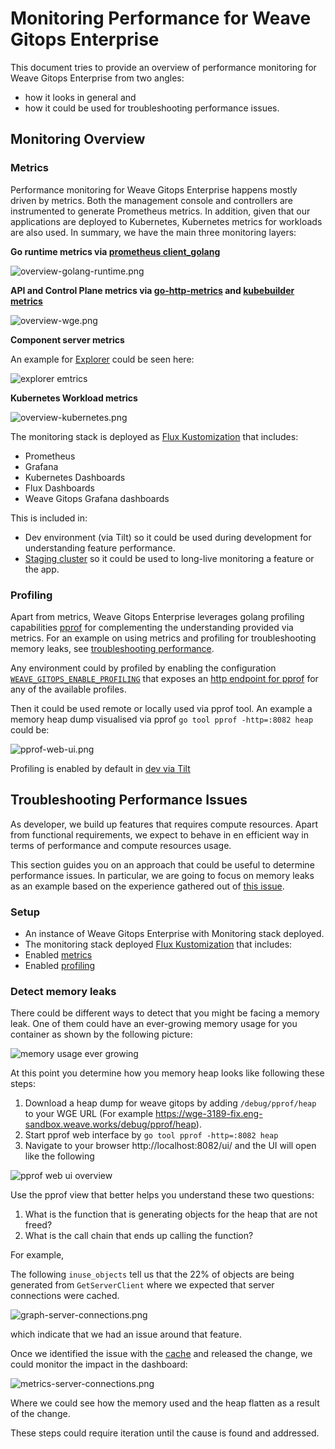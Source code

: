 # Monitoring Performance for Weave Gitops Enterprise

This document tries to provide an overview of performance monitoring for Weave Gitops Enterprise from two angles:
- how it looks in general and 
- how it could be used for troubleshooting performance issues.

## Monitoring Overview

### Metrics

Performance monitoring for Weave Gitops Enterprise happens mostly driven by metrics. Both the management console and controllers
are instrumented to generate Prometheus metrics. In addition, given that our applications are deployed to Kubernetes, 
Kubernetes metrics for workloads are also used. In summary, we have the main three monitoring layers:

 **Go runtime metrics via [prometheus client_golang](https://github.com/prometheus/client_golang/blob/1bae6c1e6314f6a20be183a7277059630780232a/prometheus/collectors/go_collector_latest.go)**

![overview-golang-runtime.png](monitoring/imgs/overview-golang-runtime.png)

 **API and Control Plane metrics via [go-http-metrics](https://github.com/slok/go-http-metrics) and [kubebuilder metrics](https://book.kubebuilder.io/reference/metrics-reference)**

![overview-wge.png](monitoring/imgs/overview-wge.png)

 **Component server metrics**  
 
An example for [Explorer](https://github.com/weaveworks/weave-gitops-enterprise/blob/b643619464104e59a17e77a697cd7c290f96889a/pkg/query/collector/metrics/recorder.go) could be 
seen here:

![explorer emtrics](monitoring/imgs/explorer-query-metrics-87ba3ddbfb12169b31b27e4f9ea8c722.png)

 **Kubernetes Workload metrics**

![overview-kubernetes.png](monitoring/imgs/overview-kubernetes.png)

The monitoring stack is deployed as [Flux Kustomization](https://github.com/weaveworks/weave-gitops-quickstart/tree/add-monitoring) that includes:

- Prometheus 
- Grafana
- Kubernetes Dashboards
- Flux Dashboards 
- Weave Gitops Grafana dashboards

This is included in:

- Dev environment (via Tilt) so it could be used during development for understanding feature performance.
- [Staging cluster](https://github.com/weaveworks/weave-gitops-clusters/tree/main/k8s/clusters/internal-dev-gke/monitoring) so it could be used to long-live monitoring a feature or the app. 

### Profiling 

Apart from metrics, Weave Gitops Enterprise leverages golang profiling capabilities [pprof](https://pkg.go.dev/runtime/pprof) 
for complementing the understanding provided via metrics. For an example on using metrics and profiling for troubleshooting 
memory leaks, see [troubleshooting performance](#troubleshooting-performance-issues).

Any environment could by profiled by enabling the configuration [`WEAVE_GITOPS_ENABLE_PROFILING`](https://github.com/weaveworks/weave-gitops-enterprise/blob/b643619464104e59a17e77a697cd7c290f96889a/cmd/clusters-service/app/server.go#L843)
that exposes an [http endpoint for pprof](https://pkg.go.dev/net/http/pprof) for any of the available profiles. 

Then it could be used remote or locally used via pprof tool. An example a memory heap dump visualised via pprof `go tool pprof -http=:8082 heap` could be:

![pprof-web-ui.png](monitoring/imgs/pprof-web-ui.png)

Profiling is enabled by default in [dev via Tilt](../tools/dev-values.yaml) 

## Troubleshooting Performance Issues

As developer, we build up features that requires compute resources. Apart from functional requirements, we
expect to behave in en efficient way in terms of performance and compute resources usage.

This section guides you on an approach that could be useful to determine performance issues. In particular, we are going 
to focus on memory leaks as an example based on the experience gathered out of [this issue](https://github.com/weaveworks/weave-gitops-enterprise/issues/3189).

### Setup

- An instance of Weave Gitops Enterprise with Monitoring stack deployed.
- The monitoring stack deployed [Flux Kustomization](https://github.com/weaveworks/weave-gitops-quickstart/tree/add-monitoring) that includes:
- Enabled [metrics](https://docs.gitops.weave.works/docs/references/helm-reference/) 
- Enabled [profiling](https://github.com/weaveworks/weave-gitops-enterprise/blob/b643619464104e59a17e77a697cd7c290f96889a/cmd/clusters-service/app/server.go#L843)

### Detect memory leaks

There could be different ways to detect that you might be facing a memory leak. One of them could have an ever-growing 
memory usage for you container as shown by the following picture:

![memory usage ever growing](monitoring/imgs/memory-leak-profile.png)

At this point you determine how you memory heap looks like following these steps:

1. Download a heap dump for weave gitops by adding `/debug/pprof/heap` to your WGE URL (For example https://wge-3189-fix.eng-sandbox.weave.works/debug/pprof/heap).
2. Start pprof web interface by `go tool pprof -http=:8082 heap`
3. Navigate to your browser http://localhost:8082/ui/ and the UI will open like the following  

![pprof web ui overview](monitoring/imgs/pprof-web-ui.png)

Use the pprof view that better helps you understand these two questions:

 1. What is the function that is generating objects for the heap that are not freed?
 2. What is the call chain that ends up calling the function?

For example, 

The following `inuse_objects` tell us that the 22% of objects are being generated from `GetServerClient`
where we expected that server connections were cached. 

![graph-server-connections.png](monitoring/imgs/graph-server-connections.png)

which indicate that we had an issue around that feature. 

Once we identified the issue with the [cache](https://github.com/weaveworks/weave-gitops/commit/c6cc497d3c09bcadf019236ec2be8cb08b7e7d02)
and released the change, we could monitor the impact in the dashboard:

![metrics-server-connections.png](monitoring/imgs/metrics-server-connections.png)

Where we could see how the memory used and the heap flatten as a result of the change. 

These steps could require iteration until the cause is found and addressed.

